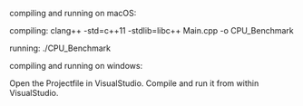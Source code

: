 compiling and running on macOS:

compiling: 	clang++ -std=c++11 -stdlib=libc++ Main.cpp -o CPU_Benchmark

running:	./CPU_Benchmark



compiling and running on windows:

Open the Projectfile in VisualStudio. Compile and run it from within VisualStudio.


